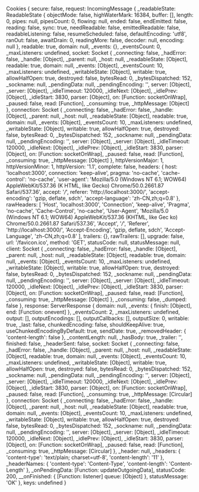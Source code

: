 Cookies {
  secure: false,
  request:
   IncomingMessage {
     _readableState:
      ReadableState {
        objectMode: false,
        highWaterMark: 16384,
        buffer: [],
        length: 0,
        pipes: null,
        pipesCount: 0,
        flowing: null,
        ended: false,
        endEmitted: false,
        reading: false,
        sync: true,
        needReadable: false,
        emittedReadable: false,
        readableListening: false,
        resumeScheduled: false,
        defaultEncoding: 'utf8',
        ranOut: false,
        awaitDrain: 0,
        readingMore: false,
        decoder: null,
        encoding: null },
     readable: true,
     domain: null,
     _events: {},
     _eventsCount: 0,
     _maxListeners: undefined,
     socket:
      Socket {
        _connecting: false,
        _hadError: false,
        _handle: [Object],
        _parent: null,
        _host: null,
        _readableState: [Object],
        readable: true,
        domain: null,
        _events: [Object],
        _eventsCount: 10,
        _maxListeners: undefined,
        _writableState: [Object],
        writable: true,
        allowHalfOpen: true,
        destroyed: false,
        bytesRead: 0,
        _bytesDispatched: 152,
        _sockname: null,
        _pendingData: null,
        _pendingEncoding: '',
        server: [Object],
        _server: [Object],
        _idleTimeout: 120000,
        _idleNext: [Object],
        _idlePrev: [Object],
        _idleStart: 3830,
        parser: [Object],
        on: [Function: socketOnWrap],
        _paused: false,
        read: [Function],
        _consuming: true,
        _httpMessage: [Object] },
     connection:
      Socket {
        _connecting: false,
        _hadError: false,
        _handle: [Object],
        _parent: null,
        _host: null,
        _readableState: [Object],
        readable: true,
        domain: null,
        _events: [Object],
        _eventsCount: 10,
        _maxListeners: undefined,
        _writableState: [Object],
        writable: true,
        allowHalfOpen: true,
        destroyed: false,
        bytesRead: 0,
        _bytesDispatched: 152,
        _sockname: null,
        _pendingData: null,
        _pendingEncoding: '',
        server: [Object],
        _server: [Object],
        _idleTimeout: 120000,
        _idleNext: [Object],
        _idlePrev: [Object],
        _idleStart: 3830,
        parser: [Object],
        on: [Function: socketOnWrap],
        _paused: false,
        read: [Function],
        _consuming: true,
        _httpMessage: [Object] },
     httpVersionMajor: 1,
     httpVersionMinor: 1,
     httpVersion: '1.1',
     complete: false,
     headers:
      { host: 'localhost:3000',
        connection: 'keep-alive',
        pragma: 'no-cache',
        'cache-control': 'no-cache',
        'user-agent': 'Mozilla/5.0 (Windows NT 6.1; WOW64) AppleWebKit/537.36 (K
HTML, like Gecko) Chrome/50.0.2661.87 Safari/537.36',
        accept: '*/*',
        referer: 'http://localhost:3000/',
        'accept-encoding': 'gzip, deflate, sdch',
        'accept-language': 'zh-CN,zh;q=0.8' },
     rawHeaders:
      [ 'Host',
        'localhost:3000',
        'Connection',
        'keep-alive',
        'Pragma',
        'no-cache',
        'Cache-Control',
        'no-cache',
        'User-Agent',
        'Mozilla/5.0 (Windows NT 6.1; WOW64) AppleWebKit/537.36 (KHTML, like Gec
ko) Chrome/50.0.2661.87 Safari/537.36',
        'Accept',
        '*/*',
        'Referer',
        'http://localhost:3000/',
        'Accept-Encoding',
        'gzip, deflate, sdch',
        'Accept-Language',
        'zh-CN,zh;q=0.8' ],
     trailers: {},
     rawTrailers: [],
     upgrade: false,
     url: '/favicon.ico',
     method: 'GET',
     statusCode: null,
     statusMessage: null,
     client:
      Socket {
        _connecting: false,
        _hadError: false,
        _handle: [Object],
        _parent: null,
        _host: null,
        _readableState: [Object],
        readable: true,
        domain: null,
        _events: [Object],
        _eventsCount: 10,
        _maxListeners: undefined,
        _writableState: [Object],
        writable: true,
        allowHalfOpen: true,
        destroyed: false,
        bytesRead: 0,
        _bytesDispatched: 152,
        _sockname: null,
        _pendingData: null,
        _pendingEncoding: '',
        server: [Object],
        _server: [Object],
        _idleTimeout: 120000,
        _idleNext: [Object],
        _idlePrev: [Object],
        _idleStart: 3830,
        parser: [Object],
        on: [Function: socketOnWrap],
        _paused: false,
        read: [Function],
        _consuming: true,
        _httpMessage: [Object] },
     _consuming: false,
     _dumped: false },
  response:
   ServerResponse {
     domain: null,
     _events: { finish: [Object], end: [Function: onevent] },
     _eventsCount: 2,
     _maxListeners: undefined,
     output: [],
     outputEncodings: [],
     outputCallbacks: [],
     outputSize: 0,
     writable: true,
     _last: false,
     chunkedEncoding: false,
     shouldKeepAlive: true,
     useChunkedEncodingByDefault: true,
     sendDate: true,
     _removedHeader: { 'content-length': false },
     _contentLength: null,
     _hasBody: true,
     _trailer: '',
     finished: false,
     _headerSent: false,
     socket:
      Socket {
        _connecting: false,
        _hadError: false,
        _handle: [Object],
        _parent: null,
        _host: null,
        _readableState: [Object],
        readable: true,
        domain: null,
        _events: [Object],
        _eventsCount: 10,
        _maxListeners: undefined,
        _writableState: [Object],
        writable: true,
        allowHalfOpen: true,
        destroyed: false,
        bytesRead: 0,
        _bytesDispatched: 152,
        _sockname: null,
        _pendingData: null,
        _pendingEncoding: '',
        server: [Object],
        _server: [Object],
        _idleTimeout: 120000,
        _idleNext: [Object],
        _idlePrev: [Object],
        _idleStart: 3830,
        parser: [Object],
        on: [Function: socketOnWrap],
        _paused: false,
        read: [Function],
        _consuming: true,
        _httpMessage: [Circular] },
     connection:
      Socket {
        _connecting: false,
        _hadError: false,
        _handle: [Object],
        _parent: null,
        _host: null,
        _readableState: [Object],
        readable: true,
        domain: null,
        _events: [Object],
        _eventsCount: 10,
        _maxListeners: undefined,
        _writableState: [Object],
        writable: true,
        allowHalfOpen: true,
        destroyed: false,
        bytesRead: 0,
        _bytesDispatched: 152,
        _sockname: null,
        _pendingData: null,
        _pendingEncoding: '',
        server: [Object],
        _server: [Object],
        _idleTimeout: 120000,
        _idleNext: [Object],
        _idlePrev: [Object],
        _idleStart: 3830,
        parser: [Object],
        on: [Function: socketOnWrap],
        _paused: false,
        read: [Function],
        _consuming: true,
        _httpMessage: [Circular] },
     _header: null,
     _headers:
      { 'content-type': 'text/plain; charset=utf-8',
        'content-length': '11' },
     _headerNames:
      { 'content-type': 'Content-Type',
        'content-length': 'Content-Length' },
     _onPendingData: [Function: updateOutgoingData],
     statusCode: 200,
     __onFinished: { [Function: listener] queue: [Object] },
     statusMessage: 'OK' },
  keys: undefined }